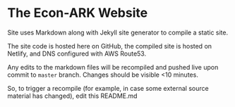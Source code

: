 # The Econ-ARK Website

Site uses Markdown along with Jekyll site generator to compile a static site.

The site code is hosted here on GitHub, the compiled site is hosted on Netlify, and DNS configured with AWS Route53.

Any edits to the markdown files will be recompiled and pushed live upon commit to `master` branch. Changes should be visible <10 minutes.

So, to trigger a recompile (for example, in case some external source material has changed), edit this README.md
